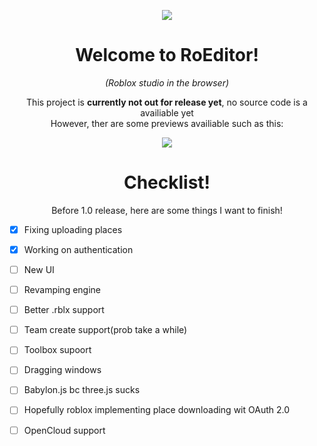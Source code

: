 
<p align="center">
    <img src="https://github.com/user-attachments/assets/4a831ae7-89b8-4c96-a195-4e77d4371afa">

</p>
<h1 align="center">Welcome to RoEditor!</h1>
<p align="center"><em>(Roblox studio in the browser)</em></p>

<p align="center">
  This project is <b>currently not out for release yet</b>, no source code is a availiable yet
  <br>
  However, ther are some previews availiable such as this:


</p>

<p align="center">
      <img src="https://github.com/user-attachments/assets/f69472cb-1781-4e95-b6c7-3efb2dff6c04">
</p>
<h1 align="center">Checklist!</h1>

<p align="center">
  Before 1.0 release, here are some things I want to finish!
</p>

- [x] Fixing uploading places
- [x] Working on authentication
- [ ] New UI
- [ ] Revamping engine
- [ ] Better .rblx support
- [ ] Team create support(prob take a while)
- [ ] Toolbox supoort
- [ ] Dragging windows
- [ ] Babylon.js bc three.js sucks
- [ ] Hopefully roblox implementing place downloading wit OAuth 2.0
- [ ] OpenCloud support





